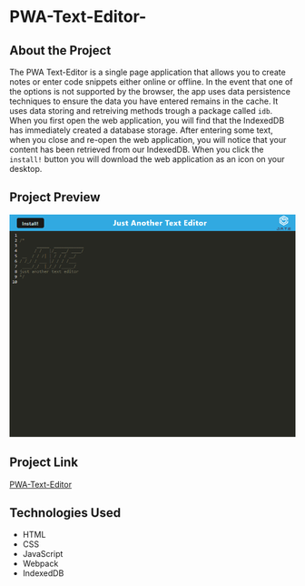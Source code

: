 # PWA-Text-Editor-

## About the Project 
The PWA Text-Editor is a single page application that allows you to create notes or enter code snippets either online or offline. In the event that one of the options is not supported by the browser, the app uses data persistence techniques to ensure the data you have entered remains in the cache. It uses data storing and retreiving methods trough a package called `idb`. When you first open the web application, you will find that the IndexedDB has immediately created a database storage. After entering some text, when you close and re-open the web application, you will notice that your content has been retrieved from our IndexedDB. When you click the `install!` button you will download the web application as an icon on your desktop. 

## Project Preview
![Jate](/client/src/images/jate.png)

## Project Link
[PWA-Text-Editor](https://estilbee-text-editor-pwa.herokuapp.com/)

## Technologies Used 
- HTML
- CSS
- JavaScript
- Webpack
- IndexedDB
